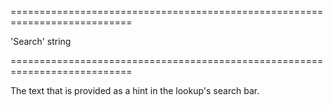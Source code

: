 <!--**
/*-------------------------------------------
    Auto-generated file. Do not modify.
-------------------------------------------

**-->
===========================================================================
<!--default-->'Search'<!--/default-->
<!--type-->string<!--/type-->
===========================================================================

<!--shortDescription-->
The text that is provided as a hint in the lookup's search bar.
<!--/shortDescription-->

<!--fullDescription-->

<!--/fullDescription-->